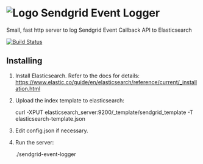 # ![Logo](https://github.com/slebetman/sendgrid-event-logger/raw/master/logo.png) Sendgrid Event Logger

Small, fast http server to log Sendgrid Event Callback API to Elasticsearch

[![Build Status](https://travis-ci.org/slebetman/sendgrid-event-logger.svg?branch=master)](https://travis-ci.org/slebetman/sendgrid-event-logger)

## Installing

1. Install Elasticsearch. Refer to the docs for details:
https://www.elastic.co/guide/en/elasticsearch/reference/current/_installation.html

2. Upload the index template to elasticsearch:

    curl -XPUT elasticsearch_server:9200/_template/sendgrid_template -T elasticsearch-template.json

3. Edit config.json if necessary.

4. Run the server:

    ./sendgrid-event-logger

